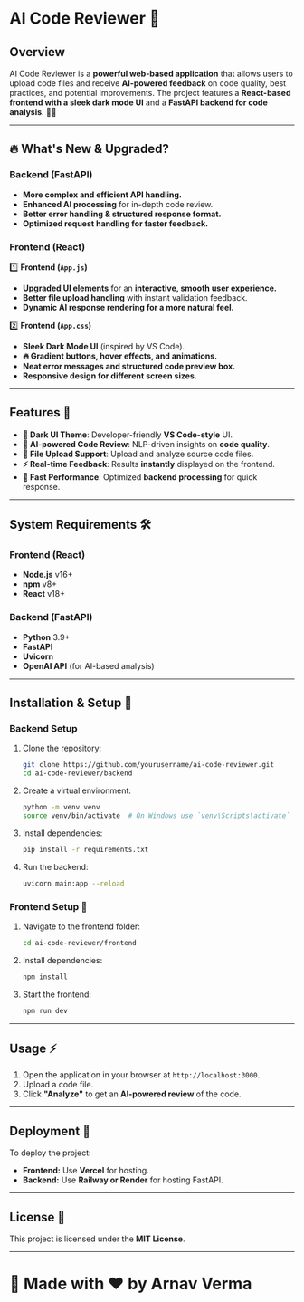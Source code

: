 # AI Code Reviewer 🚀

## Overview
AI Code Reviewer is a **powerful web-based application** that allows users to upload code files and receive **AI-powered feedback** on code quality, best practices, and potential improvements. The project features a **React-based frontend with a sleek dark mode UI** and a **FastAPI backend for code analysis**. 🧠✨

---

## 🔥 What's New & Upgraded?
### **Backend (FastAPI)**
- **More complex and efficient API handling.**  
- **Enhanced AI processing** for in-depth code review.  
- **Better error handling & structured response format.**  
- **Optimized request handling for faster feedback.**  

### **Frontend (React)**
1️⃣ **Frontend (`App.js`)**
- **Upgraded UI elements** for an **interactive, smooth user experience.**  
- **Better file upload handling** with instant validation feedback.  
- **Dynamic AI response rendering for a more natural feel.**  

2️⃣ **Frontend (`App.css`)**
- **Sleek Dark Mode UI** (inspired by VS Code).  
- **🔥 Gradient buttons, hover effects, and animations.**  
- **Neat error messages and structured code preview box.**  
- **Responsive design for different screen sizes.**  

---

## Features 🎯
- **🌙 Dark UI Theme**: Developer-friendly **VS Code-style** UI.  
- **🤖 AI-powered Code Review**: NLP-driven insights on **code quality**.  
- **📂 File Upload Support**: Upload and analyze source code files.  
- **⚡ Real-time Feedback**: Results **instantly** displayed on the frontend.  
- **🚀 Fast Performance**: Optimized **backend processing** for quick response.  

---

## System Requirements 🛠️
### **Frontend (React)**
- **Node.js** v16+  
- **npm** v8+  
- **React** v18+  

### **Backend (FastAPI)**
- **Python** 3.9+  
- **FastAPI**  
- **Uvicorn**  
- **OpenAI API** (for AI-based analysis)  

---

## Installation & Setup 🚀
### **Backend Setup**
1. Clone the repository:
   ```sh
   git clone https://github.com/yourusername/ai-code-reviewer.git
   cd ai-code-reviewer/backend
   ```
2. Create a virtual environment:
   ```sh
   python -m venv venv
   source venv/bin/activate  # On Windows use `venv\Scripts\activate`
   ```
3. Install dependencies:
   ```sh
   pip install -r requirements.txt
   ```
4. Run the backend:
   ```sh
   uvicorn main:app --reload
   ```

### **Frontend Setup 🎨**
1. Navigate to the frontend folder:
   ```sh
   cd ai-code-reviewer/frontend
   ```
2. Install dependencies:
   ```sh
   npm install
   ```
3. Start the frontend:
   ```sh
   npm run dev
   ```

---

## Usage ⚡
1. Open the application in your browser at `http://localhost:3000`.  
2. Upload a code file.  
3. Click **"Analyze"** to get an **AI-powered review** of the code.  

---

## Deployment 🚀
To deploy the project:  
- **Frontend:** Use **Vercel** for hosting.  
- **Backend:** Use **Railway or Render** for hosting FastAPI.  

---

## License 🐜
This project is licensed under the **MIT License**.

---

# 🌟 Made with ❤️ by **Arnav Verma**

